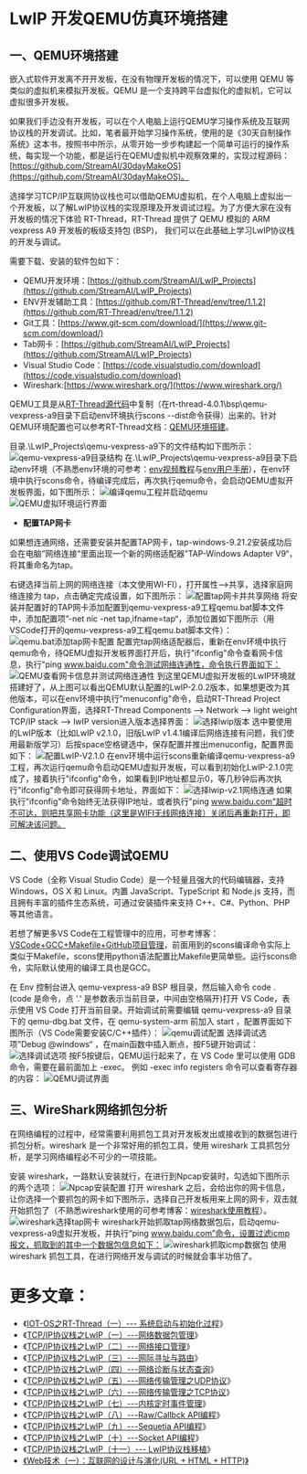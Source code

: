 # LwIP 开发QEMU仿真环境搭建

## 一、QEMU环境搭建
嵌入式软件开发离不开开发板，在没有物理开发板的情况下，可以使用 QEMU 等类似的虚拟机来模拟开发板。QEMU 是一个支持跨平台虚拟化的虚拟机，它可以虚拟很多开发板。

如果我们手边没有开发板，可以在个人电脑上运行QEMU学习操作系统及互联网协议栈的开发调试。比如，笔者最开始学习操作系统，使用的是《30天自制操作系统》这本书，按照书中所示，从零开始一步步构建起一个简单可运行的操作系统，每实现一个功能，都是运行在QEMU虚拟机中观察效果的，实现过程源码：[https://github.com/StreamAI/30dayMakeOS](https://github.com/StreamAI/30dayMakeOS)。

选择学习TCP/IP互联网协议栈也可以借助QEMU虚拟机，在个人电脑上虚拟出一个开发板，以了解LwIP协议栈的实现原理及开发调试过程。为了方便大家在没有开发板的情况下体验 RT-Thread，RT-Thread 提供了 QEMU 模拟的 ARM vexpress A9 开发板的板级支持包 (BSP)， 我们可以在此基础上学习LwIP协议栈的开发与调试。

需要下载、安装的软件包如下：

 - QEMU开发环境：[https://github.com/StreamAI/LwIP_Projects](https://github.com/StreamAI/LwIP_Projects)
 - ENV开发辅助工具：[https://github.com/RT-Thread/env/tree/1.1.2](https://github.com/RT-Thread/env/tree/1.1.2)
 - Git工具：[https://www.git-scm.com/download/](https://www.git-scm.com/download/)
 - Tab网卡：[https://github.com/StreamAI/LwIP_Projects](https://github.com/StreamAI/LwIP_Projects)
 - Visual Studio Code：[https://code.visualstudio.com/download](https://code.visualstudio.com/download)
 - Wireshark:[https://www.wireshark.org/](https://www.wireshark.org/)

QEMU工具是从[RT-Thread源代码](https://github.com/RT-Thread/rt-thread/tree/v4.0.1)中复制（在rt-thread-4.0.1\bsp\qemu-vexpress-a9目录下启动env环境执行scons --dist命令获得）出来的。针对QEMU环境配置也可以参考RT-Thread文档：[QEMU环境搭建](https://www.rt-thread.org/document/site/tutorial/qemu-network/qemu_setup/qemu_setup/)。

目录.\LwIP_Projects\qemu-vexpress-a9下的文件结构如下图所示：
![qemu-vexpress-a9目录结构](https://img-blog.csdnimg.cn/201911212212192.png?x-oss-process=image/watermark,type_ZmFuZ3poZW5naGVpdGk,shadow_10,text_aHR0cHM6Ly9ibG9nLmNzZG4ubmV0L20wXzM3NjIxMDc4,size_16,color_FFFFFF,t_70)
在.\LwIP_Projects\qemu-vexpress-a9目录下启动env环境（不熟悉env环境的可参考：[env视频教程](https://www.rt-thread.org/document/site/tutorial/env-video/)与[env用户手册](https://www.rt-thread.org/document/site/programming-manual/env/env/)），在env环境中执行scons命令，待编译完成后，再次执行qemu命令，会启动QEMU虚拟开发板界面，如下图所示：
![编译qemu工程并启动qemu](https://img-blog.csdnimg.cn/2019112122210342.png?x-oss-process=image/watermark,type_ZmFuZ3poZW5naGVpdGk,shadow_10,text_aHR0cHM6Ly9ibG9nLmNzZG4ubmV0L20wXzM3NjIxMDc4,size_16,color_FFFFFF,t_70)
![QEMU虚拟环境运行界面](https://img-blog.csdnimg.cn/2019112122224078.png?x-oss-process=image/watermark,type_ZmFuZ3poZW5naGVpdGk,shadow_10,text_aHR0cHM6Ly9ibG9nLmNzZG4ubmV0L20wXzM3NjIxMDc4,size_16,color_FFFFFF,t_70)

 - **配置TAP网卡**

如果想连通网络，还需要安装并配置TAP网卡，tap-windows-9.21.2安装成功后会在电脑”网络连接“里面出现一个新的网络适配器”TAP-Windows Adapter V9“，将其重命名为tap。

右键选择当前上网的网络连接（本文使用WI-FI），打开属性-->共享，选择家庭网络连接为 tap，点击确定完成设置，如下图所示：
![配置tap网卡并共享网络](https://img-blog.csdnimg.cn/20191121223519332.png?x-oss-process=image/watermark,type_ZmFuZ3poZW5naGVpdGk,shadow_10,text_aHR0cHM6Ly9ibG9nLmNzZG4ubmV0L20wXzM3NjIxMDc4,size_16,color_FFFFFF,t_70)
将安装并配置好的TAP网卡添加配置到qemu-vexpress-a9工程qemu.bat脚本文件中，添加配置项”-net nic -net tap,ifname=tap“，添加位置如下图所示（用VSCode打开的qemu-vexpress-a9工程qemu.bat脚本文件）：
![qemu.bat添加tap网卡配置](https://img-blog.csdnimg.cn/2019112122474191.png?x-oss-process=image/watermark,type_ZmFuZ3poZW5naGVpdGk,shadow_10,text_aHR0cHM6Ly9ibG9nLmNzZG4ubmV0L20wXzM3NjIxMDc4,size_16,color_FFFFFF,t_70)
配置完tap网络适配器后，重新在env环境中执行qemu命令，待QEMU虚拟开发板界面打开后，执行"ifconfig"命令查看网卡信息，执行"ping www.baidu.com"命令测试网络连通性，命令执行界面如下：
![QEMU查看网卡信息并测试网络连通性](https://img-blog.csdnimg.cn/20191121225215921.png?x-oss-process=image/watermark,type_ZmFuZ3poZW5naGVpdGk,shadow_10,text_aHR0cHM6Ly9ibG9nLmNzZG4ubmV0L20wXzM3NjIxMDc4,size_16,color_FFFFFF,t_70)
到这里QEMU虚拟开发板的LwIP环境就搭建好了，从上图可以看出QEMU默认配置的LwIP-2.0.2版本，如果想更改为其他版本，可以在env环境中执行"menuconfig"命令，启动RT-Thread Project Configuration界面，选择RT-Thread Components --> Network --> light weight TCP/IP stack --> lwIP version进入版本选择界面：
![选择lwip版本](https://img-blog.csdnimg.cn/20191122001530527.png?x-oss-process=image/watermark,type_ZmFuZ3poZW5naGVpdGk,shadow_10,text_aHR0cHM6Ly9ibG9nLmNzZG4ubmV0L20wXzM3NjIxMDc4,size_16,color_FFFFFF,t_70)
选中要使用的LwIP版本（比如LwIP v2.1.0，旧版LwIP v1.4.1编译后网络连接有问题，我们使用最新版学习）后按space空格键选中，保存配置并推出menuconfig，配置界面如下：
![配置LwIP-V2.1.0](https://img-blog.csdnimg.cn/20191122002050274.png?x-oss-process=image/watermark,type_ZmFuZ3poZW5naGVpdGk,shadow_10,text_aHR0cHM6Ly9ibG9nLmNzZG4ubmV0L20wXzM3NjIxMDc4,size_16,color_FFFFFF,t_70)
在env环境中运行scons重新编译qemu-vexpress-a9工程，再次运行qemu命令启动QEMU虚拟开发板，可以看到初始化LwIP-2.1.0完成了，接着执行"ifconfig"命令，如果看到IP地址都显示0，等几秒钟后再次执行"ifconfig"命令即可获得网卡地址，界面如下：
![选择lwip-v2.1网络连通](https://img-blog.csdnimg.cn/20191122002745633.png?x-oss-process=image/watermark,type_ZmFuZ3poZW5naGVpdGk,shadow_10,text_aHR0cHM6Ly9ibG9nLmNzZG4ubmV0L20wXzM3NjIxMDc4,size_16,color_FFFFFF,t_70)
如果执行"ifconfig"命令始终无法获得IP地址，或者执行"ping www.baidu.com"超时不可达，则把共享网卡功能（这里是WIFI无线网络连接）关闭后再重新打开，即可解决该问题。

## 二、使用VS Code调试QEMU
VS Code（全称 Visual Studio Code）是一个轻量且强大的代码编辑器，支持 Windows，OS X 和 Linux。内置 JavaScript、TypeScript 和 Node.js 支持，而且拥有丰富的插件生态系统，可通过安装插件来支持 C++、C#、Python、PHP 等其他语言。

若想了解更多VS Code在工程管理中的应用，可参考博客：[VSCode+GCC+Makefile+GitHub项目管理](https://blog.csdn.net/m0_37621078/article/details/88320010)，前面用到的scons编译命令实际上类似于Makefile，scons使用python语法配置比Makefile更简单些。运行scons命令，实际默认使用的编译工具也是GCC。

在 Env 控制台进入 qemu-vexpress-a9 BSP 根目录，然后输入命令 code . (code 是命令，点 '.' 是参数表示当前目录，中间由空格隔开)打开 VS Code，表示使用 VS Code 打开当前目录。开始调试前需要编辑 qemu-vexpress-a9 目录下的 qemu-dbg.bat 文件，在 qemu-system-arm 前加入 start ，配置界面如下图所示（VS Code需要安装C/C++插件）：
![qemu调试配置](https://img-blog.csdnimg.cn/20191122004917160.png?x-oss-process=image/watermark,type_ZmFuZ3poZW5naGVpdGk,shadow_10,text_aHR0cHM6Ly9ibG9nLmNzZG4ubmV0L20wXzM3NjIxMDc4,size_16,color_FFFFFF,t_70)
选择调试选项”Debug @windows“ ，在main函数中插入断点，按F5键开始调试：
![选择调试选项](https://img-blog.csdnimg.cn/20191122005213300.png?x-oss-process=image/watermark,type_ZmFuZ3poZW5naGVpdGk,shadow_10,text_aHR0cHM6Ly9ibG9nLmNzZG4ubmV0L20wXzM3NjIxMDc4,size_16,color_FFFFFF,t_70)
按F5按键后，QEMU运行起来了，在 VS Code 里可以使用 GDB 命令，需要在最前面加上 -exec。 例如 -exec info registers 命令可以查看寄存器的内容：
![QEMU调试界面](https://img-blog.csdnimg.cn/20191122005807186.png?x-oss-process=image/watermark,type_ZmFuZ3poZW5naGVpdGk,shadow_10,text_aHR0cHM6Ly9ibG9nLmNzZG4ubmV0L20wXzM3NjIxMDc4,size_16,color_FFFFFF,t_70)
## 三、WireShark网络抓包分析
在网络编程的过程中，经常需要利用抓包工具对开发板发出或接收到的数据包进行抓包分析。wireshark 是一个非常好用的抓包工具，使用 wireshark 工具抓包分析，是学习网络编程必不可少的一项技能。

安装 wireshark，一路默认安装就行，在进行到Npcap安装时，勾选如下图所示的两个选项：
![Npcap安装配置](https://img-blog.csdnimg.cn/2019112223444673.png?x-oss-process=image/watermark,type_ZmFuZ3poZW5naGVpdGk,shadow_10,text_aHR0cHM6Ly9ibG9nLmNzZG4ubmV0L20wXzM3NjIxMDc4,size_16,color_FFFFFF,t_70)
打开 wireshark 之后，会给出你的网卡信息，让你选择一个要抓包的网卡如下图所示，选择自己开发板用来上网的网卡，双击就开始抓包了（不熟悉wireshark使用的可参考博客：[wireshark使用教程](https://www.jianshu.com/p/55ec409c739e)）。
![wireshark选择tap网卡](https://img-blog.csdnimg.cn/20191123000350328.png?x-oss-process=image/watermark,type_ZmFuZ3poZW5naGVpdGk,shadow_10,text_aHR0cHM6Ly9ibG9nLmNzZG4ubmV0L20wXzM3NjIxMDc4,size_16,color_FFFFFF,t_70)
wireshark开始抓取tap网络数据包后，启动qemu-vexpress-a9虚拟开发板，并执行“ping www.baidu.com”命令，设置过滤icmp报文，抓取到的其中一个数据包信息如下：
![wireshark抓取icmp数据包](https://img-blog.csdnimg.cn/20191123002904238.png?x-oss-process=image/watermark,type_ZmFuZ3poZW5naGVpdGk,shadow_10,text_aHR0cHM6Ly9ibG9nLmNzZG4ubmV0L20wXzM3NjIxMDc4,size_16,color_FFFFFF,t_70)
使用 wireshark 抓包工具，在进行网络开发与调试的时候就会事半功倍了。




# 更多文章：

 - 《[IOT-OS之RT-Thread（一）--- 系统启动与初始化过程](https://blog.csdn.net/m0_37621078/article/details/100584591)》
 - 《[TCP/IP协议栈之LwIP（一）---网络数据包管理](<https://blog.csdn.net/m0_37621078/article/details/93927737>)》
 - 《[TCP/IP协议栈之LwIP（二）---网络接口管理](<https://blog.csdn.net/m0_37621078/article/details/94494848>)》
 - 《[TCP/IP协议栈之LwIP（三）---网际寻址与路由](<https://blog.csdn.net/m0_37621078/article/details/94646591>)》
 - 《[TCP/IP协议栈之LwIP（四）---网络诊断与状态查询](<https://blog.csdn.net/m0_37621078/article/details/96450108>)》
 - 《[TCP/IP协议栈之LwIP（五）---网络传输管理之UDP协议](<https://blog.csdn.net/m0_37621078/article/details/96889896>)》
 - 《[TCP/IP协议栈之LwIP（六）---网络传输管理之TCP协议](<https://blog.csdn.net/m0_37621078/article/details/97439952>)》
 - 《[TCP/IP协议栈之LwIP（七）---内核定时事件管理](<https://blog.csdn.net/m0_37621078/article/details/97978998>)》
 - 《[TCP/IP协议栈之LwIP（八）---Raw/Callbck API编程](<https://blog.csdn.net/m0_37621078/article/details/97841362>)》
 - 《[TCP/IP协议栈之LwIP（九）---Sequetia API编程](<https://blog.csdn.net/m0_37621078/article/details/98465308>)》
 - 《[TCP/IP协议栈之LwIP（十）---Socket API编程](<https://blog.csdn.net/m0_37621078/article/details/99053518>)》
 - 《[TCP/IP协议栈之LwIP（十一）--- LwIP协议栈移植](<https://blog.csdn.net/m0_37621078/article/details/103282134>)》
 - [《Web技术（一）：互联网的设计与演化(URL + HTML + HTTP)》](https://blog.csdn.net/m0_37621078/article/details/105543208)

